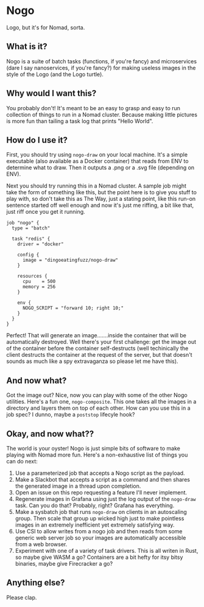 # Nogo

Logo, but it's for Nomad, sorta.

## What is it?

Nogo is a suite of batch tasks (functions, if you're fancy) and microservices (dare I say nanoservices, if you're fancy?) for making useless images in the style of the Logo (and the Logo turtle).

## Why would I want this?

You probably don't! It's meant to be an easy to grasp and easy to run collection of things to run in a Nomad cluster. Because making little pictures is more fun than tailing a task log that prints "Hello World".

## How do I use it?

First, you should try using `nogo-draw` on your local machine. It's a simple executable (also available as a Docker container) that reads from ENV to determine what to draw. Then it outputs a .png or a .svg file (depending on ENV).

Next you should try running this in a Nomad cluster. A sample job might take the form of something like this, but the point here is to give you stuff to play with, so don't take this as The Way, just a stating point, like this run-on sentence started off well enough and now it's just me riffing, a bit like that, just riff once you get it running.

```hcl
job "nogo" {
  type = "batch"

  task "redis" {
    driver = "docker"

    config {
      image = "dingoeatingfuzz/nogo-draw"
    }

    resources {
      cpu    = 500
      memory = 256
    }

    env {
      NOGO_SCRIPT = "forward 10; right 10;"
    }
  }
}
```

Perfect! That will generate an image.......inside the container that will be automatically destroyed. Well there's your first challenge: get the image out of the container before the container self-destructs (well techinically the client destructs the container at the request of the server, but that doesn't sounds as much like a spy extravaganza so please let me have this).

## And now what?

Got the image out? Nice, now you can play with some of the other Nogo utilities. Here's a fun one, `nogo-composite`. This one takes all the images in a directory and layers them on top of each other. How can you use this in a job spec? I dunno, maybe a `poststop` lifecyle hook?

## Okay, and now what??

The world is your oyster! Nogo is just simple bits of software to make playing with Nomad more fun. Here's a non-exhaustive list of things you can do next:

1. Use a parameterized job that accepts a Nogo script as the payload.
2. Make a Slackbot that accepts a script as a command and then shares the generated image in a thread upon completion.
3. Open an issue on this repo requesting a feature I'll never implement.
4. Regenerate images in Grafana using just the log output of the `nogo-draw` task. Can you do that? Probably, right? Grafana has everything.
5. Make a sysbatch job that runs `nogo-draw` on clients in an autoscaling group. Then scale that group up wicked high just to make pointless images in an extremely inefficient yet extremely satisfying way.
6. Use CSI to allow writes from a nogo job and then reads from some generic web server job so your images are automatically accessible from a web browser.
7. Experiment with one of a variety of task drivers. This is all writen in Rust, so maybe give WASM a go? Containers are a bit hefty for itsy bitsy binaries, maybe give Firecracker a go?

## Anything else?

Please clap.
